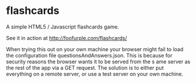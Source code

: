 flashcards
==========

A simple HTML5 / Javascript flashcards game. 

See it in action at http://foofurple.com/flashcards/

When trying this out on your own machine your browser
might fail to load the configuration file 
questionsAndAnswers.json. This is because for security 
reasons the browser wants it to be served from the s
ame server as the rest of the app via a GET request. 
The solution is to either put everything on a remote 
server, or use a test server on your own machine.

